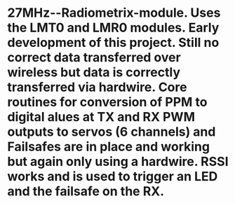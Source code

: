 # 27MHz--Radiometrix-module. Uses the LMT0 and LMR0 modules. Early development of this project. Still no correct data transferred over wireless but data is correctly transferred via hardwire. Core routines for conversion of PPM to digital alues at TX and RX PWM outputs to servos (6 channels) and Failsafes are in place and working but again only using a hardwire. RSSI works and is used to trigger an LED and the failsafe on the RX.
